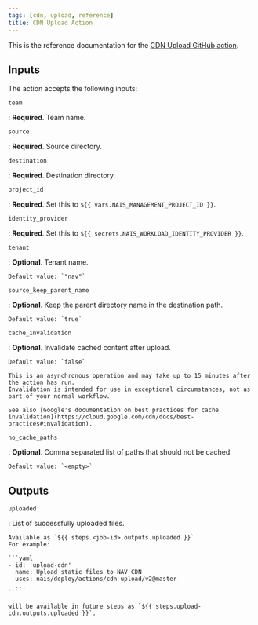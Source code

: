 ```yaml
---
tags: [cdn, upload, reference]
title: CDN Upload Action
---
```


This is the reference documentation for the [CDN Upload GitHub action](../how-to/upload-assets.md).

## Inputs

The action accepts the following inputs:

`team`

:   **Required**. Team name.

`source`

:   **Required**. Source directory.

`destination`

:   **Required**. Destination directory.

`project_id`

:   **Required**. Set this to `${{ vars.NAIS_MANAGEMENT_PROJECT_ID }}`.

`identity_provider`

:   **Required**. Set this to `${{ secrets.NAIS_WORKLOAD_IDENTITY_PROVIDER }}`.

`tenant`

:   **Optional**. Tenant name.

    Default value: `"nav"`

`source_keep_parent_name`

:   **Optional**. Keep the parent directory name in the destination path.

    Default value: `true`

`cache_invalidation`

:   **Optional**. Invalidate cached content after upload.

    Default value: `false`

    This is an asynchronous operation and may take up to 15 minutes after the action has run.
    Invalidation is intended for use in exceptional circumstances, not as part of your normal workflow.

    See also [Google's documentation on best practices for cache invalidation](https://cloud.google.com/cdn/docs/best-practices#invalidation).

`no_cache_paths`

:   **Optional**. Comma separated list of paths that should not be cached.

    Default value: `<empty>`

## Outputs

`uploaded`

:   List of successfully uploaded files.
    
    Available as `${{ steps.<job-id>.outputs.uploaded }}`
    For example:

    ```yaml
    - id: 'upload-cdn'
      name: Upload static files to NAV CDN
      uses: nais/deploy/actions/cdn-upload/v2@master
      ...
    ```

    will be available in future steps as `${{ steps.upload-cdn.outputs.uploaded }}`.
